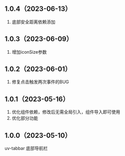 ## 1.0.4（2023-06-13）
1. 底部安全距离依赖添加
## 1.0.3（2023-06-09）
1. 增加iconSize参数
## 1.0.2（2023-06-01）
1. 修复点击触发两次事件的BUG 
## 1.0.1（2023-05-16）
1. 优化组件依赖，修改后无需全局引入，组件导入即可使用
2. 优化部分功能
## 1.0.0（2023-05-10）
uv-tabbar 底部导航栏 
